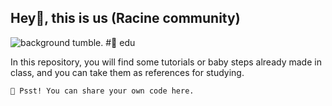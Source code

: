 ## Hey👋, this is us (Racine community)
![background tumble.](https://github.com/Over-k/edu/blob/main/dependencies/cover.gif?raw=true)
#💭 edu

In this repository, you will find some tutorials or baby steps already made in class, and you can take them as references for studying.

``🤫 Psst! You can share your own code here.``


<!--
that's just us
Made with 🤍
-->
